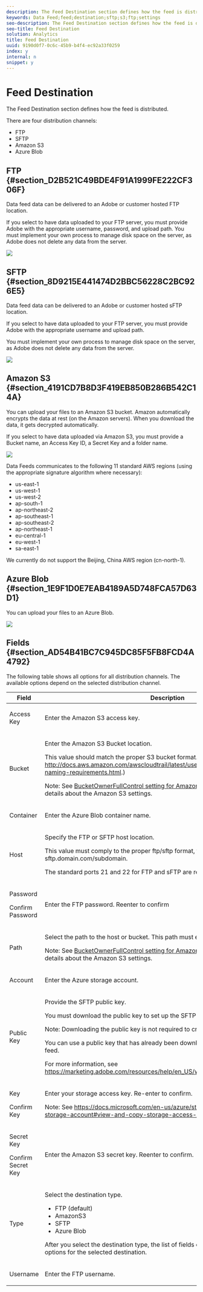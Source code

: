 ```yaml
---
description: The Feed Destination section defines how the feed is distributed.
keywords: Data Feed;feed;destination;sftp;s3;ftp;settings
seo-description: The Feed Destination section defines how the feed is distributed.
seo-title: Feed Destination
solution: Analytics
title: Feed Destination
uuid: 9190d0f7-0c6c-45b9-b4f4-ec92a33f0259
index: y
internal: n
snippet: y
---
```


# Feed Destination

The Feed Destination section defines how the feed is distributed.

There are four distribution channels:

* FTP 
* SFTP 
* Amazon S3 
* Azure Blob

## FTP {#section_D2B521C49BDE4F91A1999FE222CF306F}

Data feed data can be delivered to an Adobe or customer hosted FTP location.

If you select to have data uploaded to your FTP server, you must provide Adobe with the appropriate username, password, and upload path. You must implement your own process to manage disk space on the server, as Adobe does not delete any data from the server.

![](assets/dest-ftp.jpg)

## SFTP {#section_8D9215E441474D2BBC56228C2BC926E5}

Data feed data can be delivered to an Adobe or customer hosted sFTP location.

If you select to have data uploaded to your FTP server, you must provide Adobe with the appropriate username and upload path. 

<!-- 

Adobe Customer Care will provide you with a Public key. Verify in recording.

 -->

You must implement your own process to manage disk space on the server, as Adobe does not delete any data from the server.

![](assets/dest-sftp.jpg)

## Amazon S3 {#section_4191CD7B8D3F419EB850B286B542C14A}

You can upload your files to an Amazon S3 bucket. Amazon automatically encrypts the data at rest (on the Amazon servers). When you download the data, it gets decrypted automatically.

If you select to have data uploaded via Amazon S3, you must provide a Bucket name, an Access Key ID, a Secret Key and a folder name.

![](assets/dest-s3.jpg)

Data Feeds communicates to the following 11 standard AWS regions (using the appropriate signature algorithm where necessary):

* us-east-1 
* us-west-1 
* us-west-2 
* ap-south-1 
* ap-northeast-2 
* ap-southeast-1 
* ap-southeast-2 
* ap-northeast-1 
* eu-central-1 
* eu-west-1 
* sa-east-1

We currently do not support the Beijing, China AWS region (cn-north-1).

## Azure Blob {#section_1E9F1D0E7EAB4189A5D748FCA57D63D1}

You can upload your files to an Azure Blob.

![](assets/azure.png)

## Fields {#section_AD54B41BC7C945DC85F5FB8FCD4A4792}

The following table shows all options for all distribution channels. The available options depend on the selected distribution channel.

<table id="table_F743C620C82349D9943A13B99EA312BA"> 
 <thead> 
  <tr> 
   <th colname="col1" class="entry"> Field </th> 
   <th colname="col2" class="entry"> Description </th> 
  </tr> 
 </thead>
 <tbody> 
  <tr> 
   <td colname="col1"> <p>Access Key </p> </td> 
   <td colname="col2"> <p>Enter the Amazon S3 access key. </p> </td> 
  </tr> 
  <tr> 
   <td colname="col1"> <p>Bucket </p> </td> 
   <td colname="col2"> <p>Enter the Amazon S3 Bucket location. </p> <p>This value should match the proper S3 bucket format. (See <a href="http://docs.aws.amazon.com/awscloudtrail/latest/userguide/cloudtrail-s3-bucket-naming-requirements.html" format="html" scope="external"> http://docs.aws.amazon.com/awscloudtrail/latest/userguide/cloudtrail-s3-bucket-naming-requirements.html</a>.) </p> <p> <p>Note: See <a href="../../analytics-data-feed/feed-troubleshooting.md#section_6797EBBB7E6D44D4B00C7AEDF4C2EE1D" format="dita" scope="local"> BucketOwnerFullControl setting for Amazon S3 data feeds</a>, below, for details about the Amazon S3 settings. </p> </p> </td> 
  </tr> 
  <tr> 
   <td colname="col1"> <p>Container </p> </td> 
   <td colname="col2"> <p>Enter the Azure Blob container name. </p> </td> 
  </tr> 
  <tr> 
   <td colname="col1"> <p> Host </p> </td> 
   <td colname="col2"> <p>Specify the FTP or SFTP host location. </p> <p>This value must comply to the proper ftp/sftp format, <span class="codeph"> ftp.domain.com/subdomain</span> or <span class="codeph"> sftp.domain.com/subdomain</span>. </p> <p> The standard ports 21 and 22 for FTP and sFTP are required. </p> </td> 
  </tr> 
  <tr> 
   <td colname="col1"> <p>Password </p> <p>Confirm Password </p> </td> 
   <td colname="col2"> <p>Enter the FTP password. Reenter to confirm </p> </td> 
  </tr> 
  <tr> 
   <td colname="col1"> <p>Path </p> </td> 
   <td colname="col2"> <p>Select the path to the host or bucket. This path must exist prior to feed creation. </p> <p> <p>Note: See <a href="../../analytics-data-feed/feed-troubleshooting.md#section_6797EBBB7E6D44D4B00C7AEDF4C2EE1D" format="dita" scope="local"> BucketOwnerFullControl setting for Amazon S3 data feeds</a>, below, for details about the Amazon S3 settings. </p> </p> </td> 
  </tr> 
  <tr> 
   <td colname="col1"> <p>Account </p> </td> 
   <td colname="col2"> <p> Enter the Azure storage account. </p> </td> 
  </tr> 
  <tr> 
   <td colname="col1"> <p>Public Key </p> </td> 
   <td colname="col2"> <p>Provide the SFTP public key. </p> <p>You must download the public key to set up the SFTP repository. </p> <p> <p>Note:  Downloading the public key is not required to create the feed. </p> </p> <p>You can use a public key that has already been downloaded when creating a previous feed. </p> <p>For more information, see <a href="https://marketing.adobe.com/resources/help/en_US/whitepapers/ftp/ftp_sftp_dw.html" format="html" scope="external"> https://marketing.adobe.com/resources/help/en_US/whitepapers/ftp/ftp_sftp_dw.html</a>. </p> </td> 
  </tr> 
  <tr> 
   <td colname="col1"> <p>Key </p> <p>Confirm Key </p> </td> 
   <td colname="col2"> <p> Enter your storage access key. Re-enter to confirm. </p> <p> <p>Note: See <a href="https://docs.microsoft.com/en-us/azure/storage/common/storage-create-storage-account#view-and-copy-storage-access-keys" format="https" scope="external"> https://docs.microsoft.com/en-us/azure/storage/common/storage-create-storage-account#view-and-copy-storage-access-keys</a> for accessing access keys. </p> </p> </td> 
  </tr> 
  <tr> 
   <td colname="col1"> <p>Secret Key </p> <p>Confirm Secret Key </p> </td> 
   <td colname="col2"> <p>Enter the Amazon S3 secret key. Reenter to confirm. </p> </td> 
  </tr> 
  <tr> 
   <td colname="col1"> <p>Type </p> </td> 
   <td colname="col2"> <p>Select the destination type. </p> <p> 
     <ul id="ul_B893EEDA73A34DE0AEB8570BE9027F21"> 
      <li id="li_325546FCEB404C50AA6829573CCA340B">FTP (default) </li> 
      <li id="li_6A2C03115903484797485D073A610607">AmazonS3 </li> 
      <li id="li_C24540F6FCD24702B7693A515CEBE977">SFTP </li> 
      <li id="li_8E03CA78E7FE427C9F6F8B112BC76266">Azure Blob </li> 
     </ul> </p> <p>After you select the destination type, the list of fields changes to reflect the available options for the selected destination. </p> </td> 
  </tr> 
  <tr> 
   <td colname="col1"> <p>Username </p> </td> 
   <td colname="col2"> <p>Enter the FTP username. </p> </td> 
  </tr> 
 </tbody> 
</table>

